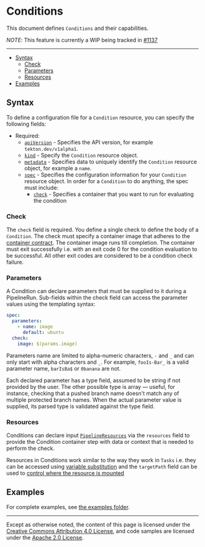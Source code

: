 # Conditions

This document defines `Conditions` and their capabilities.

_NOTE_: This feature is currently a WIP being tracked in
[#1137](https://github.com/tektoncd/pipeline/issues/1137)

---

- [Syntax](#syntax)
  - [Check](#check)
  - [Parameters](#parameters)
  - [Resources](#resources)
- [Examples](#examples)

## Syntax

To define a configuration file for a `Condition` resource, you can specify the
following fields:

- Required:
  - [`apiVersion`][kubernetes-overview] - Specifies the API version, for example
    `tekton.dev/v1alpha1`.
  - [`kind`][kubernetes-overview] - Specify the `Condition` resource object.
  - [`metadata`][kubernetes-overview] - Specifies data to uniquely identify the
    `Condition` resource object, for example a `name`.
  - [`spec`][kubernetes-overview] - Specifies the configuration information for
    your `Condition` resource object. In order for a `Condition` to do anything,
    the spec must include:
    - [`check`](#check) - Specifies a container that you want to run for
      evaluating the condition

[kubernetes-overview]:
  https://kubernetes.io/docs/concepts/overview/working-with-objects/kubernetes-objects/#required-fields

### Check

The `check` field is required. You define a single check to define the body of a
`Condition`. The check must specify a container image that adheres to the
[container contract](./container-contract.md). The container image runs till
completion. The container must exit successfully i.e. with an exit code 0 for
the condition evaluation to be successful. All other exit codes are considered
to be a condition check failure.

### Parameters

A Condition can declare parameters that must be supplied to it during a
PipelineRun. Sub-fields within the check field can access the parameter values
using the templating syntax:

```yaml
spec:
  parameters:
    - name: image
      default: ubuntu
  check:
    image: $(params.image)
```

Parameters name are limited to alpha-numeric characters, `-` and `_` and can
only start with alpha characters and `_`. For example, `fooIs-Bar_` is a valid
parameter name, `barIsBa$` or `0banana` are not.

Each declared parameter has a type field, assumed to be string if not provided
by the user. The other possible type is array — useful, for instance, checking
that a pushed branch name doesn't match any of multiple protected branch names.
When the actual parameter value is supplied, its parsed type is validated
against the type field.

### Resources

Conditions can declare input [`PipelineResources`](resources.md) via the
`resources` field to provide the Condition container step with data or context
that is needed to perform the check.

Resources in Conditions work similar to the way they work in `Tasks` i.e. they
can be accessed using
[variable substitution](./resources.md#variable-substitution) and the
`targetPath` field can be used to
[control where the resource is mounted](./resources.md#controlling-where-resources-are-mounted)

## Examples

For complete examples, see
[the examples folder](https://github.com/tektoncd/pipeline/tree/master/examples).

---

Except as otherwise noted, the content of this page is licensed under the
[Creative Commons Attribution 4.0 License](https://creativecommons.org/licenses/by/4.0/),
and code samples are licensed under the
[Apache 2.0 License](https://www.apache.org/licenses/LICENSE-2.0).
